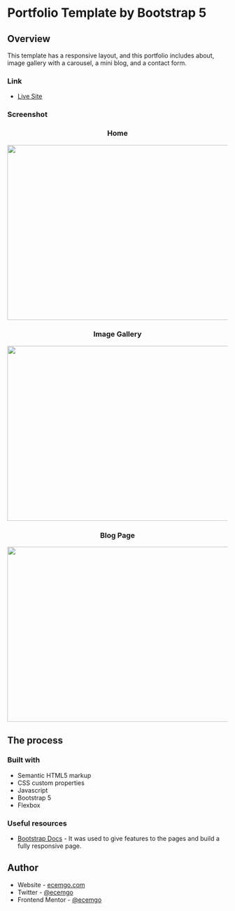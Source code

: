 # Portfolio Template by Bootstrap 5

## Overview

This template has a responsive layout, and this portfolio includes about, image gallery with a carousel, a mini blog, and a contact form.

### Link

- [Live Site](https://b5-portfolio-template.netlify.app/)

### Screenshot

<div align="center">
<h3>Home</h3>
<img src="https://user-images.githubusercontent.com/13468728/222191374-8f74233f-465e-4a5a-975e-b92d1dce6a59.jpg" width="600" height="400" />
<h3>Image Gallery</h3>
<img src="https://user-images.githubusercontent.com/13468728/222191394-804b0946-324c-485f-87ae-b2cb9db97ae0.jpg" width="600" height="400" /> 
<h3>Blog Page</h3>
<img src="https://user-images.githubusercontent.com/13468728/222191411-74851f47-ae36-4a4c-8346-987a59c5a6d2.jpg" width="600" height="400" />
</div>

## The process

### Built with

- Semantic HTML5 markup
- CSS custom properties
- Javascript
- Bootstrap 5
- Flexbox

### Useful resources

- [Bootstrap Docs](https://getbootstrap.com/docs/5.0/getting-started/introduction/) - It was used to give features to the pages and build a fully responsive page.

## Author

- Website - [ecemgo.com](https://www.ecemgo.com/)
- Twitter - [@ecemgo](https://twitter.com/ecemgo)
- Frontend Mentor - [@ecemgo](https://www.frontendmentor.io/profile/ecemgo)
